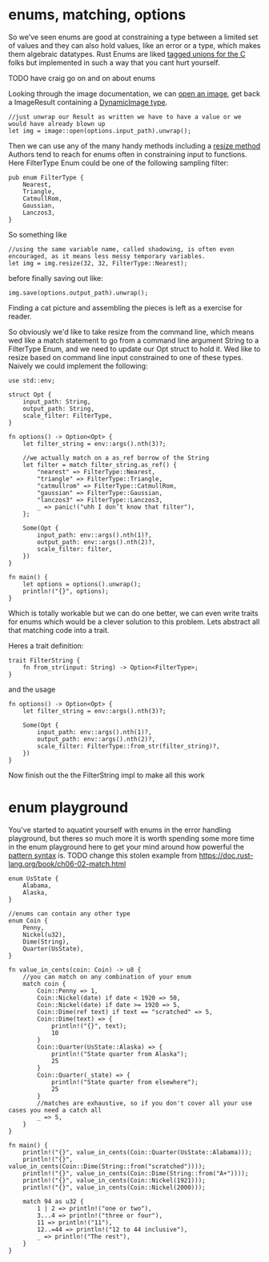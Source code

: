 # enums, matching, options
So we’ve seen enums are good at constraining a type between a limited set of values and they can also hold values, like an error or a type, which makes them algebraic datatypes. Rust Enums are liked [tagged unions for the C](http://patshaughnessy.net/2018/3/15/how-rust-implements-tagged-unions) folks but implemented in such a way that you cant hurt yourself.

TODO have craig go on and on about enums

Looking through the image documentation, we can [open an image](https://docs.rs/image/0.22.1/image/fn.open.html), get back a ImageResult containing a [DynamicImage type](https://docs.rs/image/0.22.1/image/enum.DynamicImage.html).
```rust,ignore,no_run
//just unwrap our Result as written we have to have a value or we would have already blown up
let img = image::open(options.input_path).unwrap();
```

Then we can use any of the many handy methods including a [resize method](https://docs.rs/image/0.22.1/image/enum.DynamicImage.html#method.resize) Authors tend to reach for enums often in constraining input to functions. Here FilterType Enum could be one of the following sampling filter:
```rust,no_run
pub enum FilterType {
    Nearest,
    Triangle,
    CatmullRom,
    Gaussian,
    Lanczos3,
}
```

So something like
```rust,ignore,no_run
//using the same variable name, called shadowing, is often even encouraged, as it means less messy temporary variables.
let img = img.resize(32, 32, FilterType::Nearest);
```
before finally saving out like:
```rust,ignore,no_run
img.save(options.output_path).unwrap();
```

Finding a cat picture and assembling the pieces is left as a exercise for reader.


So obviously we'd like to take resize from the command line, which means wed like a match statement to go from a command line argument String to a FilterType Enum, and we need to update our Opt struct to hold it. Wed like to resize based on command line input constrained to one of these types.
Naively we could implement the following:
```rust,ignore,no_run
use std::env;

struct Opt {
    input_path: String,
    output_path: String,
    scale_filter: FilterType,
}

fn options() -> Option<Opt> {
    let filter_string = env::args().nth(3)?;

    //we actually match on a as_ref borrow of the String
    let filter = match filter_string.as_ref() {
        "nearest" => FilterType::Nearest,
        "triangle" => FilterType::Triangle,
        "catmullrom" => FilterType::CatmullRom,
        "gaussian" => FilterType::Gaussian,
        "lanczos3" => FilterType::Lanczos3,
        _ => panic!("uhh I don’t know that filter"),
    };

    Some(Opt {
        input_path: env::args().nth(1)?,
        output_path: env::args().nth(2)?,
        scale_filter: filter,
    })
}

fn main() {
    let options = options().unwrap();
    println!("{}", options);
}
```

Which is totally workable but we can do one better, we can even write traits for enums which would be a clever solution to this problem. Lets abstract all that matching code into a trait. 

Heres a trait definition:
```rust,ignore,no_run
trait FilterString {
    fn from_str(input: String) -> Option<FilterType>;
}
```
and the usage
```rust,ignore,no_run
fn options() -> Option<Opt> {
    let filter_string = env::args().nth(3)?;

    Some(Opt {
        input_path: env::args().nth(1)?,
        output_path: env::args().nth(2)?,
        scale_filter: FilterType::from_str(filter_string)?,
    })
}
```
Now finish out the the FilterString impl to make all this work

# enum playground

You've started to aquatint yourself with enums in the error handling playground, but theres so much more it is worth spending some more time in the enum playground here to get your mind around how powerful the [pattern syntax](https://doc.rust-lang.org/book/ch18-03-pattern-syntax.html) is.
TODO change this stolen example from https://doc.rust-lang.org/book/ch06-02-match.html
```rust,editable
enum UsState {
    Alabama,
    Alaska,
}

//enums can contain any other type
enum Coin {
    Penny,
    Nickel(u32),
    Dime(String),
    Quarter(UsState),
}

fn value_in_cents(coin: Coin) -> u8 {
    //you can match on any combination of your enum
    match coin {
        Coin::Penny => 1,
        Coin::Nickel(date) if date < 1920 => 50,
        Coin::Nickel(date) if date >= 1920 => 5,
        Coin::Dime(ref text) if text == "scratched" => 5,
        Coin::Dime(text) => {
            println!("{}", text);
            10
        }
        Coin::Quarter(UsState::Alaska) => {
            println!("State quarter from Alaska");
            25
        }
        Coin::Quarter(_state) => {
            println!("State quarter from elsewhere");
            25
        }
        //matches are exhaustive, so if you don't cover all your use cases you need a catch all
        _ => 5,
    }
}

fn main() {
    println!("{}", value_in_cents(Coin::Quarter(UsState::Alabama)));
    println!("{}", value_in_cents(Coin::Dime(String::from("scratched"))));
    println!("{}", value_in_cents(Coin::Dime(String::from("A+"))));
    println!("{}", value_in_cents(Coin::Nickel(1921)));
    println!("{}", value_in_cents(Coin::Nickel(2000)));

    match 94 as u32 {
        1 | 2 => println!("one or two"),
        3...4 => println!("three or four"),
        11 => println!("11"),
        12..=44 => println!("12 to 44 inclusive"),
        _ => println!("The rest"),
    }
}
```